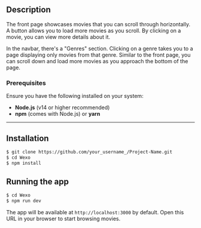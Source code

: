 ## Description

The front page showcases movies that you can scroll through horizontally. A button allows you to load more movies as you scroll. By clicking on a movie, you can view more details about it.

In the navbar, there's a "Genres" section. Clicking on a genre takes you to a page displaying only movies from that genre. Similar to the front page, you can scroll down and load more movies as you approach the bottom of the page.

### Prerequisites

Ensure you have the following installed on your system:

- **Node.js** (v14 or higher recommended)
- **npm** (comes with Node.js) or **yarn**

---

## Installation

```bash
$ git clone https://github.com/your_username_/Project-Name.git
$ cd Wexo
$ npm install
```

## Running the app

```bash
$ cd Wexo
$ npm run dev
```

The app will be available at `http://localhost:3000` by default. Open this URL in your browser to start browsing movies.
